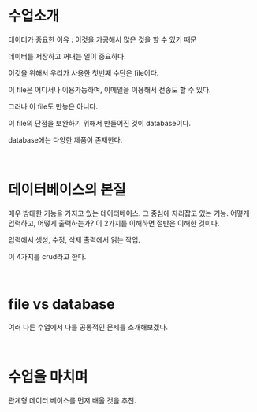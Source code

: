 # 수업소개

데이터가 중요한 이유 : 이것을 가공해서 많은 것을 할 수 있기 때문

데이터를 저장하고 꺼내는 일이 중요하다.

이것을 위해서 우리가 사용한 첫번째 수단은 file이다.

이 file은 어디서나 이용가능하며, 이메일을 이용해서 전송도 할 수 있다.

그러나 이 file도 만능은 아니다.

이 file의 단점을 보완하기 위해서 만들어진 것이 database이다.

database에는 다양한 제품이 존재한다.

<br/>

# 데이터베이스의 본질

매우 방대한 기능을 가지고 있는 데이터베이스.
그 중심에 자리잡고 있는 기능.
어떻게 입력하고, 어떻게 출력하는가?
이 2가지를 이해하면 절반은 이해한 것이다.

입력에서 생성, 수정, 삭제
출력에서 읽는 작업.

이 4가지를 crud라고 한다.

<br>

# file vs database

여러 다른 수업에서 다룰 공통적인 문제를 소개해보겠다.

<br>

# 수업을 마치며

관계형 데이터 베이스를 먼저 배울 것을 추천.
